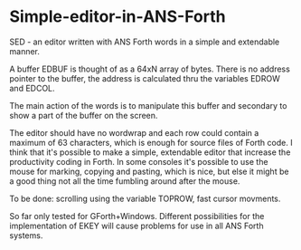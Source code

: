# Simple-editor-in-ANS-Forth
SED - an editor written with ANS Forth words in a simple and extendable manner.

A buffer EDBUF is thought of as a 64xN array of bytes. 
There is no address pointer to the buffer, the address is calculated thru the
variables EDROW and EDCOL.

The main action of the words is to manipulate this buffer and
secondary to show a part of the buffer on the screen.

The editor should have no wordwrap and each row could contain a maximum of 63 characters,
which is enough for source files of Forth code. I think that it's possible to make a simple,
extendable editor that increase the productivity coding in Forth. In some consoles it's
possible to use the mouse for marking, copying and pasting, which is nice, but else it might 
be a good thing not all the time fumbling around after the mouse.

To be done: scrolling using the variable TOPROW, fast cursor movments.

So far only tested for GForth+Windows. Different possibilities for the implementation of EKEY
will cause problems for use in all ANS Forth systems.

